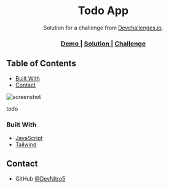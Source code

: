 <!-- Please update value in the {}  -->

<h1 align="center">Todo App</h1>

<div align="center">
   Solution for a challenge from  <a href="http://devchallenges.io" target="_blank">Devchallenges.io</a>.
</div>

<div align="center">
  <h3>
    <a href="https://{your-demo-link.your-domain}">
      Demo
    </a>
    <span> | </span>
    <a href="https://{your-url-to-the-solution}">
      Solution
    </a>
    <span> | </span>
    <a href="https://devchallenges.io/challenges/hH6PbOHBdPm6otzw2De5">
      Challenge
    </a>
  </h3>
</div>

<!-- TABLE OF CONTENTS -->

## Table of Contents

  - [Built With](#built-with)
- [Contact](#contact)




![screenshot](/Todo-app/todo-app/todo.png)


todo
### Built With


- [JavaScript](https://www.w3schools.com/js/default.asp)
- [Tailwind](https://tailwindcss.com/)






## Contact

- GitHub [@DevNitro5](https://github.com/DevNitro5})

